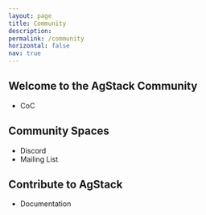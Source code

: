 ```yaml
---
layout: page
title: Community
description: 
permalink: /community
horizontal: false
nav: true
---
```


## Welcome to the AgStack Community

* CoC

## Community Spaces

* Discord
* Mailing List

## Contribute to AgStack

* Documentation